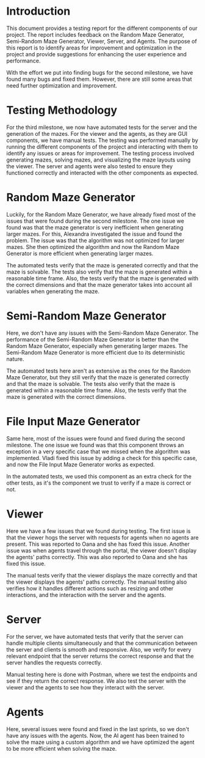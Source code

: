# Introduction

This document provides a testing report for the different components of our project. The report includes feedback on the Random Maze Generator, Semi-Random Maze Generator, Viewer, Server, and Agents. The purpose of this report is to identify areas for improvement and optimization in the project and provide suggestions for enhancing the user experience and performance.

With the effort we put into finding bugs for the second milestone, we have found many bugs and fixed them. However, there are still some areas that need further optimization and improvement. 

# Testing Methodology

For the third milestone, we now have automated tests for the server and the generation of the mazes. For the viewer and the agents, as they are GUI components, we have
manual tests. The testing was performed manually by running the different components of the project and interacting with them to identify any issues or areas for improvement. The testing process involved generating mazes, solving mazes, and visualizing the maze layouts using the viewer. The server and agents were also tested to ensure they functioned correctly and interacted with the other components as expected.

# Random Maze Generator

Luckily, for the Random Maze Generator, we have already fixed most of the issues that were found during the second milestone. The one issue we found was that the maze generator is very
inefficient when generating larger mazes. For this, Alexandra investigated the issue and found the problem. The issue was that the algorithm was not optimized for larger mazes. She then optimized the algorithm and now the Random Maze Generator is more efficient when generating larger mazes.

The automated tests verify that the maze is generated correctly and that the maze is solvable. The tests also verify that the maze is generated within a reasonable time frame. Also, the tests verify that the maze is generated with the correct dimensions and that the maze generator takes into account all variables when generating the maze.

# Semi-Random Maze Generator

Here, we don't have any issues with the Semi-Random Maze Generator. The performance of the Semi-Random Maze Generator is better than the Random Maze Generator, especially when generating larger mazes. The Semi-Random Maze Generator is more efficient due to its deterministic nature.

The automated tests here aren't as extensive as the ones for the Random Maze Generator, but they still verify that the maze is generated correctly and that the maze is solvable. The tests also verify that the maze is generated within a reasonable time frame. Also, the tests verify that the maze is generated with the correct dimensions.

# File Input Maze Generator

Same here, most of the issues were found and fixed during the second milestone. The one issue we found was that this component throws an exception in a very specific case that we missed
when the algorithm was implemented. Vladi fixed this issue by adding a check for this specific case, and now the File Input Maze Generator works as expected.

In the automated tests, we used this component as an extra check for the other tests, as it's the component we trust to verify if a maze is correct or not.

# Viewer

Here we have a few issues that we found during testing. The first issue is that the viewer hogs the server with requests for agents when no agents are present. This was reported to Oana
and she has fixed this issue. Another issue was when agents travel through the portal, the viewer doesn't display the agents' paths correctly. This was also reported to Oana and she has fixed this issue.

The manual tests verify that the viewer displays the maze correctly and that the viewer displays the agents' paths correctly. The manual testing also verifies how it handles different actions such as resizing and other interactions, and the interaction with the server and the agents.

# Server

For the server, we have automated tests that verify that the server can handle multiple clients simultaneously and that the communication between the server and clients is smooth and responsive. Also, we verify for every relevant endpoint that the server returns the correct response and that the server handles the requests correctly.

Manual testing here is done with Postman, where we test the endpoints and see if they return the correct response. We also test the server with the viewer and the agents to see how
they interact with the server.

# Agents

Here, several issues were found and fixed in the last sprints, so we don't have any issues with the agents. Now, the AI agent has been trained to solve the maze using a custom algorithm
and we have optimized the agent to be more efficient when solving the maze.